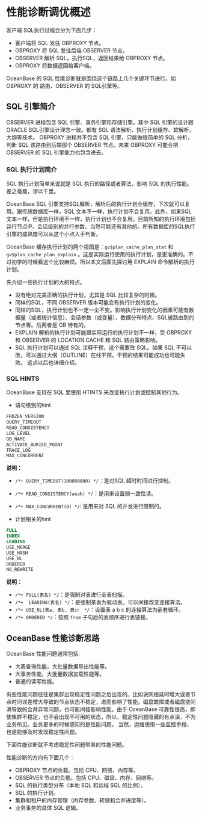 # 性能诊断调优概述

客户端 SQL执行过程会分为下面几步：

+ 客户端将 SQL 发往 OBPROXY 节点。
+ OBPROXY 将 SQL 发往后端 OBSERVER 节点。
+ OBSERVER 解析 SQL，执行SQL，返回结果给 OBPROXY 节点。
+ OBPROXY 将数据返回给客户端。

OceanBase 的 SQL 性能诊断就是围绕这个链路上几个关键环节进行。如 OBPROXY 的 路由、OBSERVER 的 SQL引擎等。

## SQL 引擎简介

OBSERVER 进程包含 SQL 引擎、事务引擎和存储引擎。其中 SQL 引擎的设计跟 ORACLE SQL引擎设计理念一致。都有 SQL 语法解析、执行计划缓存、软解析、大纲等技术。
OBPROXY 进程并不包含 SQL 引擎，只能做很简单的 SQL 分析，判断 SQL 该路由到后端那个 OBSERVER 节点。未来 OBPROXY 可能会把 OBSERVER 的 SQL 引擎能力也包含进去。

### SQL 执行计划简介

SQL 执行计划简单来说就是 SQL 执行的路径或者算法，影响 SQL 的执行性能。差之毫厘，谬以千里。

OceanBase SQL 引擎支持SQL解析，解析后的执行计划会缓存，下次就可以复用。跟传统数据库一样，SQL 文本不一样，执行计划不会复用。此外，如果SQL文本一样，但是执行环境不一样，执行计划也不会复用。目前所知的执行环境包括运行节点IP、会话级别的并行参数。当然可能还有其他的。所有数据库的SQL执行引擎的成熟度可以从这个小点入手判断。

OceanBase 缓存执行计划的两个视图是：`gv$plan_cache_plan_stat` 和 `gv$plan_cache_plan_explain` 。这是实际运行使用的执行计划，是更准确的。不过初学的时候看这个比较麻烦。所以本文后面先探讨用 EXPLAIN 命令解析的执行计划。

先介绍一些执行计划的大的特点。

+ 没有绝对完美正确的执行计划，尤其是 SQL 比较复杂的时候。
+ 同样的SQL，不同 OBSERVER 版本可能会有执行计划的变化。
+ 同样的SQL，执行计划也不一定一尘不变。影响执行计划变化的因素可能有数据量（或者统计信息）、会话参数（或变量）、数据分布特点、SQL被路由到的节点等。后两者是 OB 特有的。
+ EXPLAIN 解析的执行计划可能跟实际运行的执行计划不一样，受 OBPROXY 和 OBSERVER 的 LOCATION CACHE 和 SQL 路由策略影响。
+ SQL 执行计划可以通过 SQL 注释干预，这个需要改 SQL。如果 SQL 不可以改，可以通过大纲（OUTLINE）在线干预。干预的结果可能成功也可能失败。 这点以后也详细介绍。

### SQL HINTS

OceanBase 支持在 SQL 里使用 HTINTS 来改变执行计划或控制其他行为。

+ 语句级别的hint

```sql
FROZEN_VERSION
QUERY_TIMEOUT
READ_CONSISTENCY
LOG_LEVEL
QB_NAME
ACTIVATE_BURIED_POINT
TRACE_LOG
MAX_CONCURRENT
```

**说明：**

+ `/*+ QUERY_TIMEOUT(100000000) */`：是对SQL 超时时间进行控制。
+ `/*+ READ_CONSISTENCY(weak) */`：是用来设置弱一致性读。
+ `/*+ MAX_CONCURRENT(8) */`: 是用来对 SQL 的并发进行限制的。

+ 计划相关的hint

```sql
FULL
INDEX
LEADING
USE_MERGE
USE_HASH
USE_NL
ORDERED
NO_REWRITE
```

**说明：**

+ `/*+ FULL(表名) */`：是强制对表进行全表扫描。
+ `/*+  LEADING(表名) */`：是强制某表为驱动表。可以间接改变连接算法。
+ `/*+ USE_NL(表a, 表b, 表c） */`：设置表 a b c 的连接算法为嵌套循环。
+ `/*+ ORDERED */`：按照 `from` 子句后的表顺序进行表链接。

## OceanBase 性能诊断思路

OceanBase 性能问题通常包括:

+ 大表查询性能，大批量数据导出性能等。
+ 大事务性能，大批量数据加载性能等。
+ 普通的读写性能。

有些性能问题往往是集群出现稳定性问题之后出现的。比如说网络延时增大或者节点时间误差增大导致的节点状态不稳定，进而影响了性能。磁盘故障或者磁盘空间满导致的合并异常问题，也可能间接影响性能。由于 OceanBase 可靠性很高，即使集群不稳定，也不会出现不可用的状态，所以，稳定性问题隐藏的有点深，不为业务所见。业务更多的时候感知的是性能问题。
当然，运维使用一些监控手段，也是能够及时发现稳定性问题。

下面性能诊断就不考虑稳定性问题带来的性能问题。

性能诊断的方向有下面几个：

+ OBPROXY 节点的负载。包括 CPU、网络、内存等。
+ OBSERVER 节点的负载。包括 CPU、磁盘、内存、网络等。
+ SQL 的执行类型分布（本地 SQL 和远程 SQL 的比例）。
+ SQL 的执行计划。
+ 集群和租户的内存管理（内存参数、转储和合并进度等）。
+ 业务事务的具体 SQL 逻辑。
